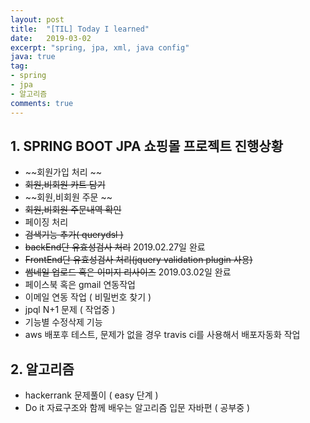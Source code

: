 ```yaml
---
layout: post
title:  "[TIL] Today I learned"
date:   2019-03-02
excerpt: "spring, jpa, xml, java config"
java: true
tag:
- spring
- jpa
- 알고리즘
comments: true
---
```


## 1. SPRING BOOT JPA 쇼핑몰 프로젝트 진행상황

* ~~회원가입 처리 ~~
* ~~회원,비회원 카트 담기~~
* ~~회원,비회원 주문 ~~
* ~~회원,비회원 주문내역 확인~~
* 페이징 처리
* ~~검색기능 추가( querydsl )~~
* ~~backEnd단 유효성검사 처리~~ 2019.02.27일 완료
* ~~FrontEnd단 유효성검사 처리(jquery validation plugin 사용)~~
* ~~썸네일 업로드 혹은 이미지 리사이즈~~ 2019.03.02일 완료
* 페이스북 혹은 gmail 연동작업
* 이메일 연동 작업 ( 비밀번호 찾기 )
* jpql N+1 문제 ( 작업중 )
* 기능별 수정삭제 기능
* aws 배포후 테스트, 문제가 없을 경우 travis ci를 사용해서 배포자동화 작업

## 2. 알고리즘

* hackerrank 문제풀이 ( easy 단계 )
* Do it 자료구조와 함께 배우는 알고리즘 입문 자바편 ( 공부중 )